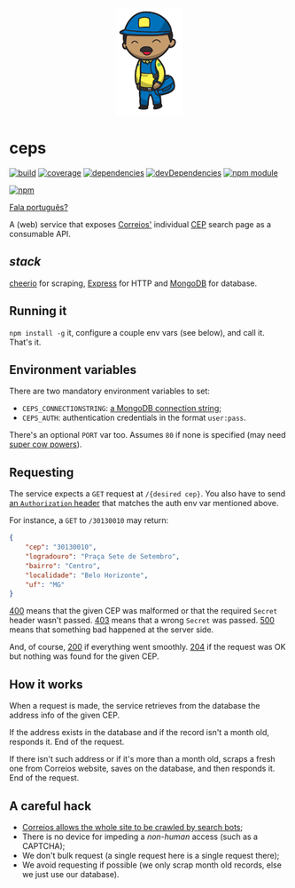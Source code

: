 <p align="center">
    <a href="#ceps">
        <img alt="logo" src="asset/logo.png">
    </a>
</p>

# ceps

[![build](https://travis-ci.org/codigonosso/ceps.png)](https://travis-ci.org/codigonosso/ceps)
[![coverage](https://coveralls.io/repos/codigonosso/ceps/badge.png?branch=master)](https://coveralls.io/r/codigonosso/ceps?branch=master)
[![dependencies](https://david-dm.org/codigonosso/ceps.png)](https://david-dm.org/codigonosso/ceps)
[![devDependencies](https://david-dm.org/codigonosso/ceps/dev-status.png)](https://david-dm.org/codigonosso/ceps#info=devDependencies)
[![npm module](https://badge.fury.io/js/ceps.png)](http://badge.fury.io/js/ceps)

[![npm](https://nodei.co/npm/ceps.png?mini=true)](https://nodei.co/npm/ceps/)

[Fala português?](/README.pt-BR.md)

A (web) service that exposes [Correios'](http://pt.wikipedia.org/wiki/Empresa_Brasileira_de_Correios_e_Tel%C3%A9grafos) individual [CEP](http://en.wikipedia.org/wiki/C%C3%B3digo_de_Endere%C3%A7amento_Postal) search page as a consumable API.

## *stack*

[cheerio](https://github.com/cheeriojs/cheerio) for scraping, [Express](http://expressjs.com) for HTTP and [MongoDB](http://mongodb.org) for database.

## Running it

`npm install -g` it, configure a couple env vars (see below), and call it.
That's it.

## Environment variables

There are two mandatory environment variables to set:

* `CEPS_CONNECTIONSTRING`: [a MongoDB connection string](http://docs.mongodb.org/manual/reference/connection-string/);
* `CEPS_AUTH`: authentication credentials in the format `user:pass`.

There's an optional `PORT` var too. Assumes `80` if none is specified (may need [super cow powers](http://en.wikipedia.org/wiki/Superuser)).

## Requesting

The service expects a `GET` request at `/{desired cep}`.
You also have to send [an `Authorization` header](https://en.wikipedia.org/wiki/Basic_access_authentication#Client_side) that matches the auth env var mentioned above.

For instance, a `GET` to `/30130010` may return:

```json
{
    "cep": "30130010",
    "logradouro": "Praça Sete de Setembro",
    "bairro": "Centro",
    "localidade": "Belo Horizonte",
    "uf": "MG"
}
```

[400](http://en.wikipedia.org/wiki/List_of_HTTP_status_codes#400) means that the given CEP was malformed or that the required `Secret` header wasn't passed.
[403](http://en.wikipedia.org/wiki/List_of_HTTP_status_codes#403) means that a wrong `Secret` was passed.
[500](http://en.wikipedia.org/wiki/List_of_HTTP_status_codes#500) means that something bad happened at the server side.

And, of course, [200](http://en.wikipedia.org/wiki/List_of_HTTP_status_codes#200) if everything went smoothly.
[204](http://en.wikipedia.org/wiki/List_of_HTTP_status_codes#204) if the request was OK but nothing was found for the given CEP.

## How it works

When a request is made, the service retrieves from the database the address info of the given CEP.

If the address exists in the database and if the record isn't a month old, responds it.
End of the request.

If there isn't such address or if it's more than a month old, scraps a fresh one from Correios website, saves on the database, and then responds it. End of the request.

## A careful hack

* [Correios allows the whole site to be crawled by search bots](http://correios.com.br/robots.txt);
* There is no device for impeding a *non-human* access (such as a CAPTCHA);
* We don't bulk request (a single request here is a single request there);
* We avoid requesting if possible (we only scrap month old records, else we just use our database).

